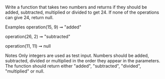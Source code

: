 Write a function that takes two numbers and returns if they should be added, subtracted, multiplied or divided to get 24. If none of the operations can give 24, return null.

Examples
operation(15, 9) ➞ "added"

operation(26, 2) ➞ "subtracted"

operation(11, 11) ➞ null

Notes
Only integers are used as test input.
Numbers should be added, subtracted, divided or multiplied in the order they appear in the parameters.
The function should return either "added", "subtracted", "divided", "multiplied" or null.